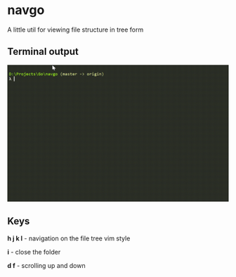 # navgo

A little util for viewing file structure in tree form

## Terminal output

![Gif failed to load, but the output is cool, I promise](assets/dem.gif)

## Keys

**h j k l** - navigation on the file tree vim style

**i** - close the folder

**d f** - scrolling up and down
